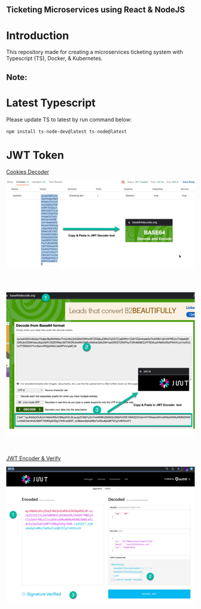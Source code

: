 ## Ticketing Microservices using React & NodeJS

# Introduction
This repository made for creating a microservices ticketing system with Typescript (TS), Docker, & Kubernetes.

Note:
-----
# Latest Typescript
Please update TS to latest by run command below:

`npm install ts-node-dev@latest ts-node@latest`
# JWT Token
[Cookies Decoder ](https://www.base64decode.org/)
<br>
<p align="center"><img src="./assets/JWT Decoder1.jpg"></p>
<br>

<br>
<p align="center"><img src="./assets/JWT Decoder2.jpg"></p>
<br>

[JWT Encoder & Verify](https://jwt.io/)
<br>
<p align="center"><img src="./assets/JWT Encoder1.jpg"></p>
<br>